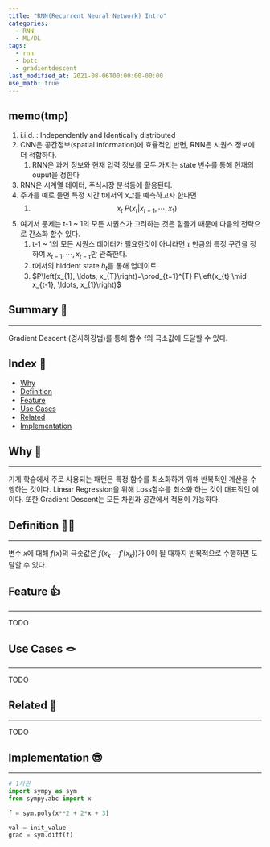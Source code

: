 ```yaml
---
title: "RNN(Recurrent Neural Network) Intro"
categories:
  - RNN
  - ML/DL
tags:
  - rnn
  - bptt
  - gradientdescent
last_modified_at: 2021-08-06T00:00:00-00:00
use_math: true
---
```


## memo(tmp)
1. i.i.d. : Independently and Identically distributed
2. CNN은 공간정보(spatial information)에 효율적인 반면, RNN은 시퀀스 정보에 더 적합하다.
   1. RNN은 과거 정보와 현재 입력 정보를 모두 가지는 state 변수를 통해 현재의 ouput을 정한다
3. RNN은 시계열 데이터, 주식시장 분석등에 활용된다.
4. 주가를 예로 들면 특정 시간 t에서의 x_t를 예측하고자 한다면
   1. $$ x_t ~ P(x_t|x_{t-1}, \cdots , x_1) $$
5. 여기서 문제는 t-1 ~ 1의 모든 시퀀스가 고려하는 것은 힘들기 때문에 다음의 전략으로 간소화 할수 있다.
   1. t-1 ~ 1의 모든 시퀀스 데이터가 필요한것이 아니라면 $\tau$ 만큼의 특정 구간을 정하여 $x_{t-1}, \cdots , x_{t-\tau}$만 관측한다.
   2. t에서의 hiddent state $h_t$를 통해 업데이트
   3. $P\left(x_{1}, \ldots, x_{T}\right)=\prod_{t=1}^{T} P\left(x_{t} \mid x_{t-1}, \ldots, x_{1}\right)$







## Summary 🤙
---
Gradient Descent (경사하강법)를 통해 함수 f의 극소값에 도달할 수 있다.


## Index 👀       
  * [Why](#why)
  * [Definition](#definition)
  * [Feature](#feature)
  * [Use Cases](#use-cases)
  * [Related](#related)
  * [Implementation](#implementation)

## Why 🤷
---
기계 학습에서 주로 사용되는 패턴은 특정 함수를 최소화하기 위해 반복적인 계산을 수행하는 것이다. Linear Regression을 위해 Loss함수를 최소화 하는 것이 대표적인 예이다. 
또한 Gradient Descent는 모든 차원과 공간에서 적용이 가능하다. 



## Definition 🧑‍🏫
---
변수 $x$에 대해 $f(x)$의 극솟값은 $f(x_k-f'(x_k))$가 0이 될 때까지 반복적으로 수행하면 도달할 수 있다.


## Feature 👍
---
TODO 


## Use Cases 🪢
---
TODO  


## Related 🧶
---
TODO 


## Implementation 😎
---
```python
# 1차원
import sympy as sym
from sympy.abc import x

f = sym.poly(x**2 + 2*x + 3)

val = init_value
grad = sym.diff(f)
```